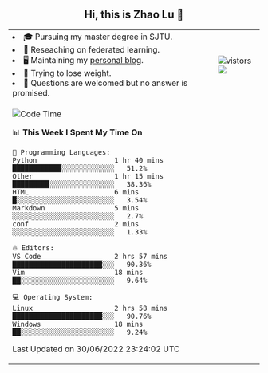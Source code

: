 <h2 align="center"> Hi, this is Zhao Lu 👋</h2>

<table style="overflow:hidden;">
    <tr> 
        <td>
            <li>🎓 Pursuing my master degree in SJTU.</li>
            <li>🌱 Reseaching on federated learning.</li>
            <li>🖥️ Maintaining my <a href="https://ifarewell.xyz">personal blog</a>.</li>
            <li>💪 Trying to lose weight.</li>
            <li>💬 Questions are welcomed but no answer is promised.</li> 
        </td>
        <td>
            <img src="https://visitor-badge.glitch.me/badge?page_id=ifarewell" alt="vistors" />
        <br>
          <img src="https://github-readme-stats.vercel.app/api?username=ifarewell&theme=graywhite&hide=prs,contribs&show_icons=true&hide_border=true&icon_color=CE1D2D&text_color=718096&bg_color=ffffff&hide_title=true" />
        </td>
    </tr>
    <tr>
        <td colspan="2">
            
<!--START_SECTION:waka-->
![Code Time](http://img.shields.io/badge/Code%20Time-212%20hrs%2024%20mins-blue)

📊 **This Week I Spent My Time On** 

```text
💬 Programming Languages: 
Python                   1 hr 40 mins        ████████████░░░░░░░░░░░░░   51.2% 
Other                    1 hr 15 mins        █████████░░░░░░░░░░░░░░░░   38.36% 
HTML                     6 mins              █░░░░░░░░░░░░░░░░░░░░░░░░   3.54% 
Markdown                 5 mins              ░░░░░░░░░░░░░░░░░░░░░░░░░   2.7% 
conf                     2 mins              ░░░░░░░░░░░░░░░░░░░░░░░░░   1.33%

🔥 Editors: 
VS Code                  2 hrs 57 mins       ██████████████████████░░░   90.36% 
Vim                      18 mins             ██░░░░░░░░░░░░░░░░░░░░░░░   9.64%

💻 Operating System: 
Linux                    2 hrs 58 mins       ██████████████████████░░░   90.76% 
Windows                  18 mins             ██░░░░░░░░░░░░░░░░░░░░░░░   9.24%

```


 Last Updated on 30/06/2022 23:24:02 UTC
<!--END_SECTION:waka-->
            
</td></tr>
</table>

